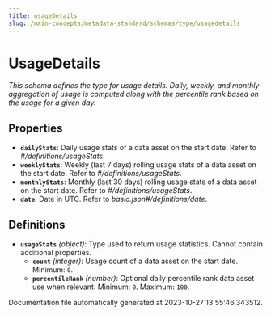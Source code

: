 ```yaml
---
title: usageDetails
slug: /main-concepts/metadata-standard/schemas/type/usagedetails
---
```


# UsageDetails

*This schema defines the type for usage details. Daily, weekly, and monthly aggregation of usage is computed along with the percentile rank based on the usage for a given day.*

## Properties

- **`dailyStats`**: Daily usage stats of a data asset on the start date. Refer to *#/definitions/usageStats*.
- **`weeklyStats`**: Weekly (last 7 days) rolling usage stats of a data asset on the start date. Refer to *#/definitions/usageStats*.
- **`monthlyStats`**: Monthly (last 30 days) rolling usage stats of a data asset on the start date. Refer to *#/definitions/usageStats*.
- **`date`**: Date in UTC. Refer to *basic.json#/definitions/date*.
## Definitions

- **`usageStats`** *(object)*: Type used to return usage statistics. Cannot contain additional properties.
  - **`count`** *(integer)*: Usage count of a data asset on the start date. Minimum: `0`.
  - **`percentileRank`** *(number)*: Optional daily percentile rank data asset use when relevant. Minimum: `0`. Maximum: `100`.


Documentation file automatically generated at 2023-10-27 13:55:46.343512.

